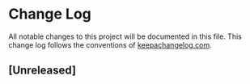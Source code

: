 # Change Log
All notable changes to this project will be documented in this file. 
This change log follows the conventions of [keepachangelog.com](http://keepachangelog.com/).

## [Unreleased]
